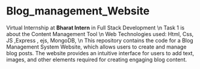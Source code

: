 ﻿# Blog_management_Website
Virtual Internship at **Bharat Intern** in Full Stack Development \n
Task 1 is about the Content Management Tool \n
Web Technologies used: Html, Css, JS ,Express , ejs, MongoDB,  \n
This repository contains the code for a Blog Management System Website, which allows users to create and manage blog posts. The website provides an intuitive interface for users to add text, images, and other elements required for creating engaging blog content.
